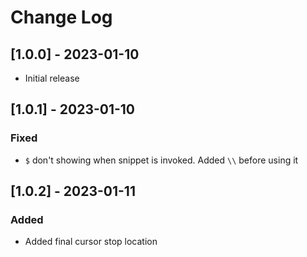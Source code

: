 # Change Log

## [1.0.0] - 2023-01-10

- Initial release

## [1.0.1] - 2023-01-10

### Fixed

- `$` don't showing when snippet is invoked. Added `\\` before using it

## [1.0.2] - 2023-01-11

### Added

- Added final cursor stop location
